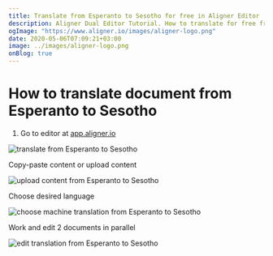 ```yaml
---
title: Translate from Esperanto to Sesotho for free in Aligner Editor
description: Aligner Dual Editor Tutorial. How to translate for free from Esperanto to Sesotho. Aligner is multilingual document management platform. 
ogImage: "https://www.aligner.io/images/aligner-logo.png"
date: 2020-05-06T07:09:21+03:00
image: ../images/aligner-logo.png
onBlog: true
---
```


# How to translate document from Esperanto to Sesotho

1. Go to editor at [app.aligner.io](https://app.aligner.io "Aligner App web page")

![translate from Esperanto to Sesotho](../aligner-blank-editor.png "translate from Esperanto to Sesotho")

Copy-paste content or upload content

![upload content from Esperanto to Sesotho](../aligner-uploaded-document.png "upload content from Esperanto to Sesotho")

Choose desired language

![choose machine translation from Esperanto to Sesotho](../aligner-language-dropdown.png "choose machine translation from Esperanto to Sesotho")

Work and edit 2 documents in parallel

![edit translation from Esperanto to Sesotho](../aligner-double-sitded-editor.png "edit translation from Esperanto to Sesotho")

